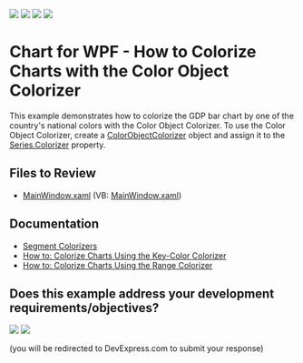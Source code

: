 <!-- default badges list -->
![](https://img.shields.io/endpoint?url=https://codecentral.devexpress.com/api/v1/VersionRange/128568848/22.2.2%2B)
[![](https://img.shields.io/badge/Open_in_DevExpress_Support_Center-FF7200?style=flat-square&logo=DevExpress&logoColor=white)](https://supportcenter.devexpress.com/ticket/details/T245322)
[![](https://img.shields.io/badge/📖_How_to_use_DevExpress_Examples-e9f6fc?style=flat-square)](https://docs.devexpress.com/GeneralInformation/403183)
[![](https://img.shields.io/badge/💬_Leave_Feedback-feecdd?style=flat-square)](#does-this-example-address-your-development-requirementsobjectives)
<!-- default badges end -->

# Chart for WPF - How to Colorize Charts with the Color Object Colorizer

This example demonstrates how to colorize the GDP bar chart by one of the country's national colors with the Color Object Colorizer.
To use the Color Object Colorizer, create a [ColorObjectColorizer](https://docs.devexpress.com/WPF/DevExpress.Xpf.Charts.ColorObjectColorizer) object and assign it to the [Series.Colorizer](https://docs.devexpress.com/WPF/DevExpress.Xpf.Charts.Series.Colorize) property.

## Files to Review 

* [MainWindow.xaml](./CS/ColorObjectColorizerExample/MainWindow.xaml) (VB: [MainWindow.xaml](./VB/ColorObjectColorizerExample/MainWindow.xaml))

## Documentation 

* [Segment Colorizers](https://docs.devexpress.com/WPF/400746/controls-and-libraries/charts-suite/chart-control/series/segment-colorizers)
* [How to: Colorize Charts Using the Key-Color Colorizer](https://docs.devexpress.com/WPF/114065/controls-and-libraries/charts-suite/chart-control/examples/providing-data/how-to-colorize-charts-using-the-key-color-colorizer)
* [How to: Colorize Charts Using the Range Colorizer](https://docs.devexpress.com/WPF/114066/controls-and-libraries/charts-suite/chart-control/examples/providing-data/how-to-colorize-charts-using-the-range-colorizer)

<!-- feedback -->
## Does this example address your development requirements/objectives?

[<img src="https://www.devexpress.com/support/examples/i/yes-button.svg"/>](https://www.devexpress.com/support/examples/survey.xml?utm_source=github&utm_campaign=wpf-chart-colorize-charts-with-the-color-object-colorizer&~~~was_helpful=yes) [<img src="https://www.devexpress.com/support/examples/i/no-button.svg"/>](https://www.devexpress.com/support/examples/survey.xml?utm_source=github&utm_campaign=wpf-chart-colorize-charts-with-the-color-object-colorizer&~~~was_helpful=no)

(you will be redirected to DevExpress.com to submit your response)
<!-- feedback end -->
